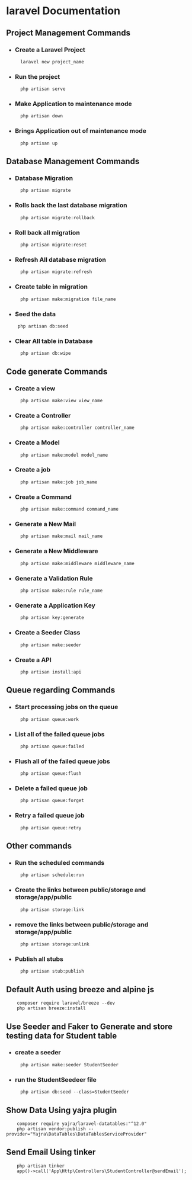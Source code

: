 # laravel Documentation

## Project Management Commands

- ### Create a Laravel Project
        laravel new project_name

- ### Run the project
        php artisan serve

- ### Make Application to maintenance mode
        php artisan down

- ### Brings Application out of maintenance mode
        php artisan up

## Database Management Commands

- ### Database Migration
        php artisan migrate

- ### Rolls back the last database migration
        php artisan migrate:rollback

- ### Roll back all migration
        php artisan migrate:reset

- ### Refresh All database migration
        php artisan migrate:refresh

- ### Create table in migration
        php artisan make:migration file_name

-  ### Seed the data
        php artisan db:seed

- ### Clear All table in Database
        php artisan db:wipe

## Code generate Commands

- ### Create a view
        php artisan make:view view_name

- ### Create a Controller
        php artisan make:controller controller_name

- ### Create a Model
        php artisan make:model model_name

- ### Create a job
        php artisan make:job job_name

- ### Create a Command
        php artisan make:command command_name

- ### Generate a New Mail
        php artisan make:mail mail_name

- ### Generate a New Middleware
        php artisan make:middleware middleware_name

- ### Generate a Validation Rule
        php artisan make:rule rule_name

- ### Generate a Application Key
        php artisan key:generate

- ### Create a Seeder Class
        php artisan make:seeder

- ### Create a API
        php artisan install:api

## Queue regarding Commands

- ###  Start processing jobs on the queue
        php artisan queue:work

- ### List all of the failed queue jobs
        php artisan queue:failed

- ### Flush all of the failed queue jobs
        php artisan queue:flush

- ### Delete a failed queue job
        php artisan queue:forget

- ### Retry a failed queue job
        php artisan queue:retry

## Other commands

- ### Run the scheduled commands
        php artisan schedule:run   

- ### Create the links between public/storage and storage/app/public
        php artisan storage:link

- ### remove the links between public/storage and storage/app/public
        php artisan storage:unlink

- ### Publish all stubs
        php artisan stub:publish

## Default Auth using breeze and alpine js

        composer require laravel/breeze --dev
        php artisan breeze:install

## Use Seeder and Faker to Generate and store testing data for Student table

- ### create a seeder
        php artisan make:seeder StudentSeeder

- ### run the StudentSeedeer file
        php artisan db:seed --class=StudentSeeder

## Show Data Using yajra plugin
        composer require yajra/laravel-datatables:"^12.0"
        php artisan vendor:publish --provider="Yajra\DataTables\DataTablesServiceProvider"

## Send Email Using tinker
        php artisan tinker
        app()->call('App\Http\Controllers\StudentController@sendEmail');
